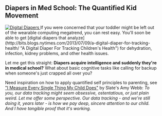 
## Diapers in Med School: The Quantified Kid Movement

<a href="http://bits.blogs.nytimes.com/2013/07/09/a-digital-diaper-for-tracking-health/" title="A Digital Diaper For Tracking Children's Health">
<img src="http://res.cloudinary.com/parentcc/image/upload/c_scale,e_saturation,r_0,w_490/v1373558646/Screen_shot_2013-07-11_at_12_03_25_PM_toc173.png" alt="Digital Diapers" />
</a>
If you were concerned that your toddler might be left out of the wearable computing megatrend, you can rest easy. You'll soon be able to get [digital diapers that analyze](http://bits.blogs.nytimes.com/2013/07/09/a-digital-diaper-for-tracking-health/ "A Digital Diaper For Tracking Children's Health") for dehydration, infection, kidney problems, and other health issues.

Let me get this straight: **Diapers acquire intelligence and suddenly they're in medical school?** What about basic cognitive tasks like calling for backup when someone's just crapped all over you?

Need inspiration on how to apply quantified self principles to parenting, see ["I Measure Every Single Thing My Child Does"](http://www.slate.com/articles/technology/data_mine_1/2013/07/data_driven_parenting_tracking_baby_sleep_eating_and_pooping_on_spreadsheets.single.html) by Slate's Amy Webb: *To you, our data tracking might seem obsessive, ostentatious, or just plain weird. Let me offer some perspective.  Our data tracking - and we're still doing it, years later - is how we pay deep, sincere attention to our child. And I have tangible proof that it's working.*
